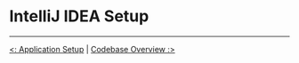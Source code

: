 # IntelliJ IDEA Setup

---

[<: Application Setup](application_setup.md) | [Codebase Overview :>](codebase_overview.md)
